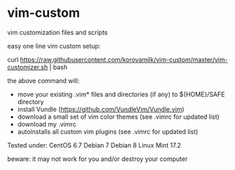 # vim-custom
vim customization files and scripts

easy one line vim custom setup:

curl https://raw.githubusercontent.com/korovamilk/vim-custom/master/vim-customizer.sh | bash

the above command will:
* move your existing .vim* files and directories (if any) to ${HOME}/SAFE directory
* install Vundle (https://github.com/VundleVim/Vundle.vim)
* download a small set of vim color themes (see .vimrc for updated list)
* download my .vimrc
* autoinstalls all custom vim plugins (see .vimrc for updated list)

Tested under:
CentOS 6.7
Debian 7
Debian 8
Linux Mint 17.2

beware: it may not work for you and/or destroy your computer

